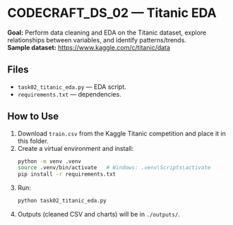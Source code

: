 # CODECRAFT_DS_02 — Titanic EDA

**Goal:** Perform data cleaning and EDA on the Titanic dataset, explore relationships between variables, and identify patterns/trends.  
**Sample dataset:** https://www.kaggle.com/c/titanic/data

## Files
- `task02_titanic_eda.py` — EDA script.
- `requirements.txt` — dependencies.

## How to Use
1. Download `train.csv` from the Kaggle Titanic competition and place it in this folder.
2. Create a virtual environment and install:
   ```bash
   python -m venv .venv
   source .venv/bin/activate   # Windows: .venv\Scripts\activate
   pip install -r requirements.txt
   ```
3. Run:
   ```bash
   python task02_titanic_eda.py
   ```
4. Outputs (cleaned CSV and charts) will be in `./outputs/`.
